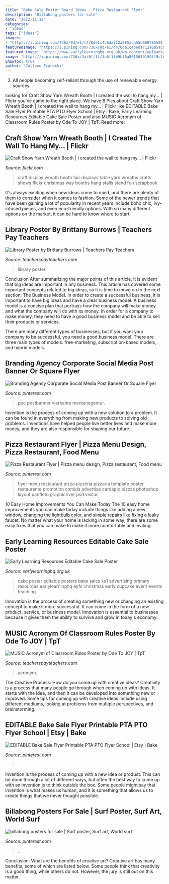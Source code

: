 ```yaml
---
title: "Bake Sale Poster Board Ideas - Pizza Restaurant Flyer"
description: "Billabong posters for sale"
date: "2022-11-12"
categories:
- "ideas"
tags: ["ideas"]
images:
- "https://i.pinimg.com/736x/0d/e1/c4/0de1c4b6da712a085aca55b660785501--pizzeria-menu-flyer-restaurant.jpg"
featuredImage: "https://i.pinimg.com/736x/0d/e1/c4/0de1c4b6da712a085aca55b660785501--pizzeria-menu-flyer-restaurant.jpg"
featured_image: "https://www.earlylearninghq.org.uk/wp-content/uploads/2011/02/Cake-sale-prev.jpg"
image: "https://i.pinimg.com/736x/3a/6f/1f/3a6f1fb9bf0a8015689199ff9c1c6c89.jpg"
ShowToc: true
author: "Colleen Franecki"
---
```



3. All people becoming self-reliant through the use of renewable energy sources. 

	

		
looking for Craft Show Yarn Wreath Booth | I created the wall to hang my… | Flickr you've came to the right place. We have 8 Pics about Craft Show Yarn Wreath Booth | I created the wall to hang my… | Flickr like EDITABLE Bake Sale Flyer Printable PTA PTO Flyer School | Etsy | Bake, Early Learning Resources Editable Cake Sale Poster and also MUSIC Acronym of Classroom Rules Poster by Ode To JOY | TpT. Read more:
		
    
## Craft Show Yarn Wreath Booth | I Created The Wall To Hang My… | Flickr

<img loading=lazy src="https://c2.staticflickr.com/6/5017/5398866041_2f7dc14aa1_b.jpg" onerror="this.onerror=null;this.src='https://tse4.mm.bing.net/th?id=OIP.51MdLwHDw9nwM88srBogHgHaFj&amp;pid=15.1';" alt="Craft Show Yarn Wreath Booth | I created the wall to hang my… | Flickr">

_Source: flickr.com_

>craft display wreath booth fair displays table yarn wreaths crafts shows flickr christmas way booths hang stalls stand fun scrapbook. 

	

It's always exciting when new ideas come to mind, and there are plenty of them to consider when it comes to fashion. Some of the newer trends that have been gaining a lot of popularity in recent years include boho chic, ivy-infused pieces, and even eco-friendly options. With so many different options on the market, it can be hard to know where to start.

    
## Library Poster By Brittany Burrows | Teachers Pay Teachers

<img loading=lazy src="https://ecdn.teacherspayteachers.com/thumbitem/Library-Poster-3190490-1500873475/original-3190490-1.jpg" onerror="this.onerror=null;this.src='https://tse2.mm.bing.net/th?id=OIP.t0PIVtQgnYd81_PqVJWS8wAAAA&amp;pid=15.1';" alt="Library Poster by Brittany Burrows | Teachers Pay Teachers">

_Source: teacherspayteachers.com_

>library poster. 

	

Conclusion
After summarizing the major points of this article, it is evident that big ideas are important in any business. This article has covered some important concepts related to big ideas, so it is time to move on to the next section: The Business Model.
In order to create a successful business, it is important to have big ideas and have a clear business model. A business model is a concise plan that portrays how the company will make money and what the company will do with its money. In order for a company to make money, they need to have a good business model and be able to sell their products or services. 

There are many different types of businesses, but if you want your company to be successful, you need a good business model. There are three main types of models: free-marketing, subscription-based models, and hybrid models.

    
## Branding Agency Corporate Social Media Post Banner Or Square Flyer

<img loading=lazy src="https://i.pinimg.com/736x/57/e8/b4/57e8b49f257666fcfe1ed353106854ef.jpg" onerror="this.onerror=null;this.src='https://tse2.mm.bing.net/th?id=OIP.xNLDQxgwA45_1ve5JM3p5AHaHa&amp;pid=15.1';" alt="Branding Agency Corporate Social Media Post Banner Or Square Flyer">

_Source: pinterest.com_

>ppc postbanner vierkante markenagentur. 

	

Invention is the process of coming up with a new solution to a problem. It can be found in everything from making new products to solving old problems. Inventions have helped people live better lives and make more money, and they are also responsible for shaping our future.

    
## Pizza Restaurant Flyer | Pizza Menu Design, Pizza Restaurant, Food Menu

<img loading=lazy src="https://i.pinimg.com/736x/0d/e1/c4/0de1c4b6da712a085aca55b660785501--pizzeria-menu-flyer-restaurant.jpg" onerror="this.onerror=null;this.src='https://tse4.mm.bing.net/th?id=OIP.6B-Z-tgEr7FScmk1qW7WngHaM8&amp;pid=15.1';" alt="Pizza Restaurant Flyer | Pizza menu design, Pizza restaurant, Food menu">

_Source: pinterest.com_

>flyer menu restaurant pizza pizzeria pizzaria template poster restaurante promotion comida advertise cardápio pizzas photoshop layout panfleto graphicriver psd visitar. 

	

10 Easy Home Improvements You Can Make Today
The 10 easy home improvements you can make today include things like adding a new window, changing the lightbulb color, and simple repairs like fixing a leaky faucet. No matter what your home is lacking in some way, there are some easy fixes that you can make to make it more comfortable and inviting.

    
## Early Learning Resources Editable Cake Sale Poster

<img loading=lazy src="https://www.earlylearninghq.org.uk/wp-content/uploads/2011/02/Cake-sale-prev.jpg" onerror="this.onerror=null;this.src='https://tse3.mm.bing.net/th?id=OIP.y8ofKEHdbcTyvzSifJY1KAHaKg&amp;pid=15.1';" alt="Early Learning Resources Editable Cake Sale Poster">

_Source: earlylearninghq.org.uk_

>cake poster editable posters bake sales ks1 advertising primary resources earlylearninghq eyfs christmas early cupcake event events teaching. 

	

Innovation is the process of creating something new or changing an existing concept to make it more successful. It can come in the form of a new product, service, or business model. Innovation is essential to businesses because it gives them the ability to survive and grow in today's economy.

    
## MUSIC Acronym Of Classroom Rules Poster By Ode To JOY | TpT

<img loading=lazy src="https://ecdn.teacherspayteachers.com/thumbitem/MUSIC-Acronym-of-Classroom-Rules-Poster-1567183086/original-1282170-1.jpg" onerror="this.onerror=null;this.src='https://tse2.mm.bing.net/th?id=OIP.SCWEQvXQWbokRSltZydN5QAAAA&amp;pid=15.1';" alt="MUSIC Acronym of Classroom Rules Poster by Ode To JOY | TpT">

_Source: teacherspayteachers.com_

>acronym. 

	

The Creative Process: How do you come up with creative ideas?
Creativity is a process that many people go through when coming up with ideas. It starts with the idea, and then it can be developed into something new or improved. Some tips for coming up with creative ideas include using different mediums, looking at problems from multiple perspectives, and brainstorming.

    
## EDITABLE Bake Sale Flyer Printable PTA PTO Flyer School | Etsy | Bake

<img loading=lazy src="https://i.pinimg.com/736x/30/bc/6f/30bc6f28ed0699dcfa892c494d49cb45.jpg" onerror="this.onerror=null;this.src='https://tse1.mm.bing.net/th?id=OIP.n9SqY8qf-oJKz0_8vbojYgHaLH&amp;pid=15.1';" alt="EDITABLE Bake Sale Flyer Printable PTA PTO Flyer School | Etsy | Bake">

_Source: pinterest.com_

>. 

	

Invention is the process of coming up with a new idea or product. This can be done through a lot of different ways, but often the best way to come up with an invention is to think outside the box. Some people might say that invention is what makes us human, and it is something that allows us to create things that we never thought possible.

    
## Billabong Posters For Sale | Surf Poster, Surf Art, World Surf

<img loading=lazy src="https://i.pinimg.com/736x/3a/6f/1f/3a6f1fb9bf0a8015689199ff9c1c6c89.jpg" onerror="this.onerror=null;this.src='https://tse2.mm.bing.net/th?id=OIP.yMb7PcrD9v5rk5luKf1RiAHaKi&amp;pid=15.1';" alt="billabong posters for sale | Surf poster, Surf art, World surf">

_Source: pinterest.com_

>. 

	

Conclusion: What are the benefits of creative art?
Creative art has many benefits, some of which are listed below. Some people think that creativity is a good thing, while others do not. However, the jury is still out on this matter.

